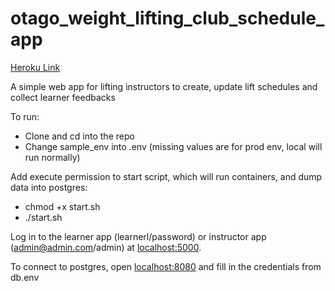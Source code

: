 # otago_weight_lifting_club_schedule_app

[Heroku Link](https://lifting-schedule-v2.herokuapp.com/)

A simple web app for lifting instructors to create, update lift schedules and collect learner feedbacks

To run:

- Clone and cd into the repo
- Change sample_env into .env (missing values are for prod env, local will run normally)

Add execute permission to start script, which will run containers, and dump data into postgres:

- chmod +x start.sh
- ./start.sh

Log in to the learner app (learnerl/password) or instructor app (admin@admin.com/admin) at [localhost:5000](localhost:5000).

To connect to postgres, open [localhost:8080](localhost:8080) and fill in the credentials from db.env

